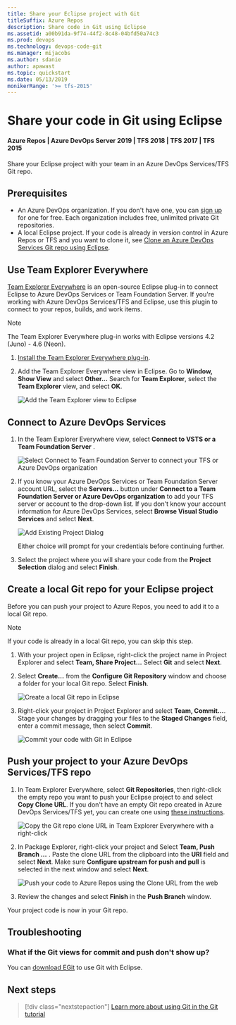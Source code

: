 ```yaml
---
title: Share your Eclipse project with Git
titleSuffix: Azure Repos
description: Share code in Git using Eclipse
ms.assetid: a00b91da-9f74-44f2-8c48-04bfd50a74c3
ms.prod: devops
ms.technology: devops-code-git 
ms.manager: mijacobs
ms.author: sdanie
author: apawast
ms.topic: quickstart
ms.date: 05/13/2019
monikerRange: '>= tfs-2015'
---
```



# Share your code in Git using Eclipse
#### Azure Repos | Azure DevOps Server 2019 | TFS 2018 | TFS 2017 | TFS 2015

Share your Eclipse project with your team in an Azure DevOps Services/TFS Git repo.

## Prerequisites

* An Azure DevOps organization. If you don't have one, you can [sign up](../../organizations/accounts/create-organization.md) for one for free. Each organization includes free, unlimited private Git repositories.
* A local Eclipse project. If your code is already in version control in Azure Repos or TFS and you want to clone it, see [Clone an Azure DevOps Services Git repo using Eclipse](../../java/labs/eclipsegit/index.md).

<a name="git"></a>

## Use Team Explorer Everywhere

[Team Explorer Everywhere](https://github.com/Microsoft/team-explorer-everywhere) is an open-source Eclipse plug-in to connect Eclipse to Azure DevOps Services or Team Foundation Server. If you're working with Azure DevOps Services/TFS and Eclipse, use this plugin to connect to your repos, builds, and work items. 

> [!NOTE]
> The Team Explorer Everywhere plug-in works with Eclipse versions 4.2 (Juno) - 4.6 (Neon).

1. [Install the Team Explorer Everywhere plug-in](/azure/devops/java/download-eclipse-plug-in#_install-the-tee-plugin-for-eclipse).

2. Add the Team Explorer Everywhere view in Eclipse. Go to **Window, Show View** and select **Other...** Search for **Team Explorer**, select the **Team Explorer** view, and select **OK**.   

   ![Add the Team Explorer view to Eclipse](_img/share-your-code-in-git-eclipse/add_team_explorer_to_eclipse.png)

## Connect to Azure DevOps Services

1. In the Team Explorer Everywhere view, select **Connect to VSTS or a Team Foundation Server** . 

   ![Select Connect to Team Foundation Server to connect your TFS or Azure DevOps organization](_img/share-your-code-in-git-eclipse/connect_to_vsts_from_tee.png)
   

2. If you know your Azure DevOps Services or Team Foundation Server account URL, select the **Servers...** button under **Connect to a Team Foundation Server or Azure DevOps organization** to add your TFS server or account to the drop-down list. 
   If you don't know your account information for Azure DevOps Services, select **Browse Visual Studio Services** and select **Next**.

   ![Add Existing Project Dialog](_img/share-your-code-in-git-eclipse/tee_existing_team_project.png)

   Either choice will prompt for your credentials before continuing further. 

3. Select the project where you will share your code from the **Project Selection** dialog and select **Finish**.

## Create a local Git repo for your Eclipse project

Before you can push your project to Azure Repos, you need to add it to a local Git repo.

> [!NOTE]
> If your code is already in a local Git repo, you can skip this step.

1. With your project open in Eclipse, right-click the project name in Project Explorer and select **Team, Share Project...** Select **Git** and select **Next**. 

2. Select **Create...** from the **Configure Git Repository** window and choose a folder for your local Git repo. Select **Finish**.

    ![Create a local Git repo in Eclipse](_img/share-your-code-in-git-eclipse/eclipse_create_repo.png)

3. Right-click your project in Project Explorer and select **Team, Commit...**. Stage your changes by dragging your files to the **Staged Changes** field, enter a commit message, then select **Commit**.

   ![Commit your code with Git in Eclipse](_img/share-your-code-in-git-eclipse/commit_files_in_eclipse.png)

## Push your project to your Azure DevOps Services/TFS repo

1. In Team Explorer Everywhere, select **Git Repositories**, then right-click the empty repo you want to push your Eclipse project to and select **Copy Clone URL**. If you don't have an empty Git repo created in Azure DevOps Services/TFS yet, you can create one using [these instructions](create-new-repo.md).

    ![Copy the Git repo clone URL in Team Explorer Everywhere with a right-click](_img/share-your-code-in-git-eclipse/tee_copy_clone_url.png)
    
2. In Package Explorer, right-click your project and Select **Team, Push Branch ...** . Paste the clone URL from the clipboard into the **URI** field and select **Next**. Make sure **Configure upstream for push and pull** is selected in the next window and select **Next**.

    ![Push your code to Azure Repos using the Clone URL from the web](_img/share-your-code-in-git-eclipse/push_commits_to_team_services.png)
    
3. Review the changes and select **Finish** in the **Push Branch** window.

Your project code is now in your Git repo.

## Troubleshooting

### What if the Git views for commit and push don't show up?

You can [download EGit](https://www.eclipse.org/egit/) to use Git with Eclipse.

## Next steps

> [!div class="nextstepaction"]
> [Learn more about using Git in the Git tutorial](gitworkflow.md)






